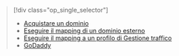 > [!div class="op_single_selector"]
> * [Acquistare un dominio](../articles/app-service-web/custom-dns-web-site-buydomains-web-app.md)
> * [Eseguire il mapping di un dominio esterno](../articles/app-service-web/web-sites-custom-domain-name.md)
> * [Eseguire il mapping a un profilo di Gestione traffico](../articles/app-service-web/web-sites-traffic-manager-custom-domain-name.md)
> * [GoDaddy](../articles/app-service-web/web-sites-godaddy-custom-domain-name.md)
> 
> 

<!---HONumber=AcomDC_0727_2016-->